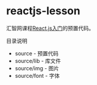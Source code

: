 # reactjs-lesson

汇智网课程<a href="http://www.hubwiz.com/course/552762019964049d1872fc88/">React.js入门</a>的预置代码。

目录说明

* source - 预置代码
* source/lib - 库文件
* source/img - 图片
* source/font - 字体
